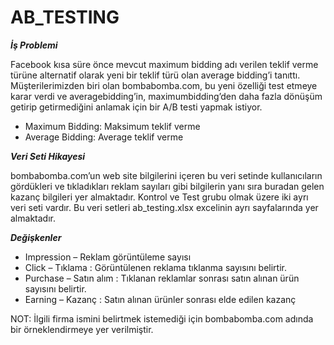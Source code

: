 # AB_TESTING

***İş Problemi***

Facebook kısa süre önce mevcut maximum bidding adı verilen teklif
verme türüne alternatif olarak yeni bir teklif türü olan average bidding’i
tanıttı.
Müşterilerimizden biri olan bombabomba.com, bu yeni özelliği test
etmeye karar verdi ve averagebidding’in, maximumbidding’den daha
fazla dönüşüm getirip getirmediğini anlamak için bir A/B testi yapmak
istiyor.

* Maximum Bidding: Maksimum teklif verme
* Average Bidding: Average teklif verme

***Veri Seti Hikayesi***

bombabomba.com’un web site bilgilerini içeren bu veri setinde kullanıcıların
gördükleri ve tıkladıkları reklam sayıları gibi bilgilerin yanı sıra buradan gelen
kazanç bilgileri yer almaktadır.
Kontrol ve Test grubu olmak üzere iki ayrı veri seti vardır. Bu veri setleri
ab_testing.xlsx excelinin ayrı sayfalarında yer almaktadır.

***Değişkenler***

* Impression – Reklam görüntüleme sayısı
* Click – Tıklama : Görüntülenen reklama tıklanma sayısını belirtir.
* Purchase – Satın alım : Tıklanan reklamlar sonrası satın alınan ürün sayısını belirtir.
* Earning – Kazanç : Satın alınan ürünler sonrası elde edilen kazanç

NOT: İlgili firma ismini belirtmek istemediği için bombabomba.com adında bir örneklendirmeye yer verilmiştir.
